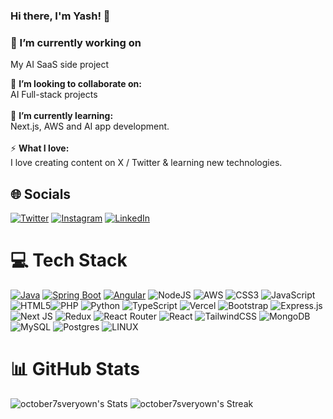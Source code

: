 ### Hi there, **I'm Yash!** 👋

### 🔭 I’m currently working on 
My AI SaaS side project </br>

👯 **I’m looking to collaborate on:**  <br>AI Full-stack projects<br><br>🌱 **I’m currently learning:**  <br>Next.js, AWS and AI app development.<br><br>⚡ **What I love:**  <br>I love creating content on X / Twitter & learning new technologies.

## 🌐 Socials

[![Twitter](https://img.shields.io/badge/Twitter-%231DA1F2.svg?logo=Twitter&logoColor=white)](https://twitter.com/ezSnippet) [![Instagram](https://img.shields.io/badge/Instagram-%23E4405F.svg?logo=Instagram&logoColor=white)](https://instagram.com/october7sveryown) [![LinkedIn](https://img.shields.io/badge/LinkedIn-%230077B5.svg?logo=linkedin&logoColor=white)](https://linkedin.com/in/yash-thaker)

# 💻 Tech Stack

[![Java](https://img.shields.io/badge/Java-%23FF3333.svg?style=for-the-badge&logo=java&logoColor=white)](https://www.java.com/) [![Spring Boot](https://img.shields.io/badge/Spring_Boot-%236DB33F.svg?style=for-the-badge&logo=spring&logoColor=wh)](https://spring.io/projects/spring-boot) [![Angular](https://img.shields.io/badge/Angular-%23DD0031.svg?style=for-the-badge&logo=angular&logoColor=white)](https://angular.io/) ![NodeJS](https://img.shields.io/badge/node.js-6DA55F?style=for-the-badge&logo=node.js&logoColor=white) ![AWS](https://img.shields.io/badge/AWS-%23FF9900.svg?style=for-the-badge&logo=amazon-aws&logoColor=white) ![CSS3](https://img.shields.io/badge/css3-%231572B6.svg?style=for-the-badge&logo=css3&logoColor=white) ![JavaScript](https://img.shields.io/badge/javascript-%23323330.svg?style=for-the-badge&logo=javascript&logoColor=%23F7DF1E) ![HTML5](https://img.shields.io/badge/html5-%23E34F26.svg?style=for-the-badge&logo=html5&logoColor=white)![PHP](https://img.shields.io/badge/php-%23777BB4.svg?style=for-the-badge&logo=php&logoColor=white) ![Python](https://img.shields.io/badge/python-3670A0?style=for-the-badge&logo=python&logoColor=ffdd54) ![TypeScript](https://img.shields.io/badge/typescript-%23007ACC.svg?style=for-the-badge&logo=typescript&logoColor=white) ![Vercel](https://img.shields.io/badge/vercel-%23000000.svg?style=for-the-badge&logo=vercel&logoColor=white)  ![Bootstrap](https://img.shields.io/badge/bootstrap-%23563D7C.svg?style=for-the-badge&logo=bootstrap&logoColor=white)  ![Express.js](https://img.shields.io/badge/express.js-%23404d59.svg?style=for-the-badge&logo=express&logoColor=%2361DAFB) ![Next JS](https://img.shields.io/badge/Next-black?style=for-the-badge&logo=next.js&logoColor=white) ![Redux](https://img.shields.io/badge/redux-%23593d88.svg?style=for-the-badge&logo=redux&logoColor=white) ![React Router](https://img.shields.io/badge/React_Router-CA4245?style=for-the-badge&logo=react-router&logoColor=white) ![React](https://img.shields.io/badge/react-%2320232a.svg?style=for-the-badge&logo=react&logoColor=%2361DAFB) ![TailwindCSS](https://img.shields.io/badge/tailwindcss-%2338B2AC.svg?style=for-the-badge&logo=tailwind-css&logoColor=white) ![MongoDB](https://img.shields.io/badge/MongoDB-%234ea94b.svg?style=for-the-badge&logo=mongodb&logoColor=white) ![MySQL](https://img.shields.io/badge/mysql-%2300f.svg?style=for-the-badge&logo=mysql&logoColor=white) ![Postgres](https://img.shields.io/badge/postgres-%23316192.svg?style=for-the-badge&logo=postgresql&logoColor=white) ![LINUX](https://img.shields.io/badge/Linux-FCC624?style=for-the-badge&logo=linux&logoColor=black) 


# 📊 GitHub Stats
![october7sveryown's Stats](https://github-readme-stats.vercel.app/api?username=october7sveryown&theme=vue-dark&show_icons=true&hide_border=false&count_private=true)
![october7sveryown's Streak](https://github-readme-streak-stats.herokuapp.com/?user=october7sveryown&theme=vue-dark&hide_border=false)<br/>
<!--
**october7sveryown/october7sveryown** is a ✨ _special_ ✨ repository because its `README.md` (this file) appears on your GitHub profile.

Here are some ideas to get you started:


- 🌱 I’m currently learning ...
- 👯 I’m looking to collaborate on ...
- 🤔 I’m looking for help with ...
- 💬 Ask me about ...
- 📫 How to reach me: ...
- 😄 Pronouns: ...
- ⚡ Fun fact: ...
-->
